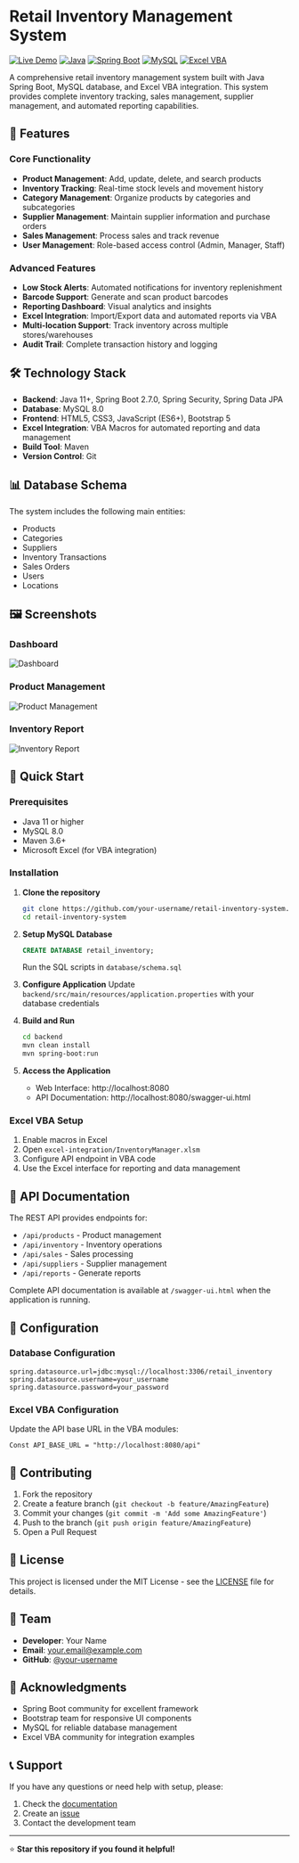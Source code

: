 # Retail Inventory Management System

[![Live Demo](https://img.shields.io/badge/Live%20Demo-Click%20Here-green)](https://your-username.github.io/retail-inventory-system)
[![Java](https://img.shields.io/badge/Java-11%2B-orange)](https://www.oracle.com/java/)
[![Spring Boot](https://img.shields.io/badge/Spring%20Boot-2.7.0-brightgreen)](https://spring.io/projects/spring-boot)
[![MySQL](https://img.shields.io/badge/MySQL-8.0-blue)](https://www.mysql.com/)
[![Excel VBA](https://img.shields.io/badge/Excel%20VBA-Enabled-yellow)](https://docs.microsoft.com/en-us/office/vba/excel/concepts/excel-vba-reference)

A comprehensive retail inventory management system built with Java Spring Boot, MySQL database, and Excel VBA integration. This system provides complete inventory tracking, sales management, supplier management, and automated reporting capabilities.

## 🚀 Features

### Core Functionality
- **Product Management**: Add, update, delete, and search products
- **Inventory Tracking**: Real-time stock levels and movement history
- **Category Management**: Organize products by categories and subcategories
- **Supplier Management**: Maintain supplier information and purchase orders
- **Sales Management**: Process sales and track revenue
- **User Management**: Role-based access control (Admin, Manager, Staff)

### Advanced Features
- **Low Stock Alerts**: Automated notifications for inventory replenishment
- **Barcode Support**: Generate and scan product barcodes
- **Reporting Dashboard**: Visual analytics and insights
- **Excel Integration**: Import/Export data and automated reports via VBA
- **Multi-location Support**: Track inventory across multiple stores/warehouses
- **Audit Trail**: Complete transaction history and logging

## 🛠️ Technology Stack

- **Backend**: Java 11+, Spring Boot 2.7.0, Spring Security, Spring Data JPA
- **Database**: MySQL 8.0
- **Frontend**: HTML5, CSS3, JavaScript (ES6+), Bootstrap 5
- **Excel Integration**: VBA Macros for automated reporting and data management
- **Build Tool**: Maven
- **Version Control**: Git

## 📊 Database Schema

The system includes the following main entities:
- Products
- Categories
- Suppliers
- Inventory Transactions
- Sales Orders
- Users
- Locations

## 🖼️ Screenshots

### Dashboard
![Dashboard](docs/images/dashboard.png)

### Product Management
![Product Management](docs/images/product-management.png)

### Inventory Report
![Inventory Report](docs/images/inventory-report.png)

## 🚀 Quick Start

### Prerequisites
- Java 11 or higher
- MySQL 8.0
- Maven 3.6+
- Microsoft Excel (for VBA integration)

### Installation

1. **Clone the repository**
   ```bash
   git clone https://github.com/your-username/retail-inventory-system.git
   cd retail-inventory-system
   ```

2. **Setup MySQL Database**
   ```sql
   CREATE DATABASE retail_inventory;
   ```
   Run the SQL scripts in `database/schema.sql`

3. **Configure Application**
   Update `backend/src/main/resources/application.properties` with your database credentials

4. **Build and Run**
   ```bash
   cd backend
   mvn clean install
   mvn spring-boot:run
   ```

5. **Access the Application**
   - Web Interface: http://localhost:8080
   - API Documentation: http://localhost:8080/swagger-ui.html

### Excel VBA Setup
1. Enable macros in Excel
2. Open `excel-integration/InventoryManager.xlsm`
3. Configure API endpoint in VBA code
4. Use the Excel interface for reporting and data management

## 📖 API Documentation

The REST API provides endpoints for:
- `/api/products` - Product management
- `/api/inventory` - Inventory operations
- `/api/sales` - Sales processing
- `/api/suppliers` - Supplier management
- `/api/reports` - Generate reports

Complete API documentation is available at `/swagger-ui.html` when the application is running.

## 🔧 Configuration

### Database Configuration
```properties
spring.datasource.url=jdbc:mysql://localhost:3306/retail_inventory
spring.datasource.username=your_username
spring.datasource.password=your_password
```

### Excel VBA Configuration
Update the API base URL in the VBA modules:
```vba
Const API_BASE_URL = "http://localhost:8080/api"
```

## 🤝 Contributing

1. Fork the repository
2. Create a feature branch (`git checkout -b feature/AmazingFeature`)
3. Commit your changes (`git commit -m 'Add some AmazingFeature'`)
4. Push to the branch (`git push origin feature/AmazingFeature`)
5. Open a Pull Request

## 📝 License

This project is licensed under the MIT License - see the [LICENSE](LICENSE) file for details.

## 👥 Team

- **Developer**: Your Name
- **Email**: your.email@example.com
- **GitHub**: [@your-username](https://github.com/your-username)

## 🙏 Acknowledgments

- Spring Boot community for excellent framework
- Bootstrap team for responsive UI components
- MySQL for reliable database management
- Excel VBA community for integration examples

## 📞 Support

If you have any questions or need help with setup, please:
1. Check the [documentation](docs/)
2. Create an [issue](https://github.com/your-username/retail-inventory-system/issues)
3. Contact the development team

---

⭐ **Star this repository if you found it helpful!**
